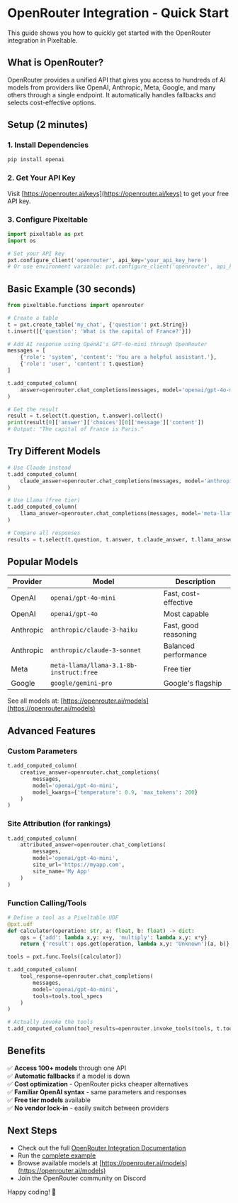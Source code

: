 # OpenRouter Integration - Quick Start

This guide shows you how to quickly get started with the OpenRouter integration in Pixeltable.

## What is OpenRouter?

OpenRouter provides a unified API that gives you access to hundreds of AI models from providers like OpenAI, Anthropic, Meta, Google, and many others through a single endpoint. It automatically handles fallbacks and selects cost-effective options.

## Setup (2 minutes)

### 1. Install Dependencies
```bash
pip install openai
```

### 2. Get Your API Key
Visit [https://openrouter.ai/keys](https://openrouter.ai/keys) to get your free API key.

### 3. Configure Pixeltable
```python
import pixeltable as pxt
import os

# Set your API key
pxt.configure_client('openrouter', api_key='your_api_key_here')
# Or use environment variable: pxt.configure_client('openrouter', api_key=os.getenv('OPENROUTER_API_KEY'))
```

## Basic Example (30 seconds)

```python
from pixeltable.functions import openrouter

# Create a table
t = pxt.create_table('my_chat', {'question': pxt.String})
t.insert([{'question': 'What is the capital of France?'}])

# Add AI response using OpenAI's GPT-4o-mini through OpenRouter
messages = [
    {'role': 'system', 'content': 'You are a helpful assistant.'},
    {'role': 'user', 'content': t.question}
]

t.add_computed_column(
    answer=openrouter.chat_completions(messages, model='openai/gpt-4o-mini')
)

# Get the result
result = t.select(t.question, t.answer).collect()
print(result[0]['answer']['choices'][0]['message']['content'])
# Output: "The capital of France is Paris."
```

## Try Different Models

```python
# Use Claude instead
t.add_computed_column(
    claude_answer=openrouter.chat_completions(messages, model='anthropic/claude-3-haiku')
)

# Use Llama (free tier)
t.add_computed_column(
    llama_answer=openrouter.chat_completions(messages, model='meta-llama/llama-3.1-8b-instruct:free')
)

# Compare all responses
results = t.select(t.question, t.answer, t.claude_answer, t.llama_answer).collect()
```

## Popular Models

| Provider | Model | Description |
|----------|-------|-------------|
| OpenAI | `openai/gpt-4o-mini` | Fast, cost-effective |
| OpenAI | `openai/gpt-4o` | Most capable |
| Anthropic | `anthropic/claude-3-haiku` | Fast, good reasoning |
| Anthropic | `anthropic/claude-3-sonnet` | Balanced performance |
| Meta | `meta-llama/llama-3.1-8b-instruct:free` | Free tier |
| Google | `google/gemini-pro` | Google's flagship |

See all models at: [https://openrouter.ai/models](https://openrouter.ai/models)

## Advanced Features

### Custom Parameters
```python
t.add_computed_column(
    creative_answer=openrouter.chat_completions(
        messages, 
        model='openai/gpt-4o-mini',
        model_kwargs={'temperature': 0.9, 'max_tokens': 200}
    )
)
```

### Site Attribution (for rankings)
```python
t.add_computed_column(
    attributed_answer=openrouter.chat_completions(
        messages, 
        model='openai/gpt-4o-mini',
        site_url='https://myapp.com',
        site_name='My App'
    )
)
```

### Function Calling/Tools
```python
# Define a tool as a Pixeltable UDF
@pxt.udf
def calculator(operation: str, a: float, b: float) -> dict:
    ops = {'add': lambda x,y: x+y, 'multiply': lambda x,y: x*y}
    return {'result': ops.get(operation, lambda x,y: 'Unknown')(a, b)}

tools = pxt.func.Tools([calculator])

t.add_computed_column(
    tool_response=openrouter.chat_completions(
        messages, 
        model='openai/gpt-4o-mini',
        tools=tools.tool_specs
    )
)

# Actually invoke the tools
t.add_computed_column(tool_results=openrouter.invoke_tools(tools, t.tool_response))
```

## Benefits

✅ **Access 100+ models** through one API  
✅ **Automatic fallbacks** if a model is down  
✅ **Cost optimization** - OpenRouter picks cheaper alternatives  
✅ **Familiar OpenAI syntax** - same parameters and responses  
✅ **Free tier models** available  
✅ **No vendor lock-in** - easily switch between providers  

## Next Steps

- Check out the full [OpenRouter Integration Documentation](docs/openrouter_integration.md)
- Run the [complete example](examples/openrouter_example.py)
- Browse available models at [https://openrouter.ai/models](https://openrouter.ai/models)
- Join the OpenRouter community on Discord

Happy coding! 🚀